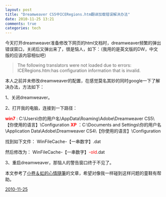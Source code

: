 ```yaml
---
layout: post
title: "Dreamweaver CS5中ICERegions.htm翻译加载错误解决办法"
date: 2010-11-25 13:21
comments: true
categories: tech
---
```

今天打开dreamweaver准备修改下网页的html文档时，dreamweaver频繁的弹出错误窗口，关闭后又弹出来了，很是恼人，如下：（我用的是英文版的DW，中文版的应该内容相似吧）
<blockquote>The following translators were not loaded due to errors:
ICERegions.htm:has configuration information that is invalid.</blockquote>
本人之前并未修改dreamweaver的配置，在感觉莫名其妙的同时google一下了解决办法，方法如下：<!--more-->

1、关闭dreamweaver。

2、打开我的电脑，连接到一下路径：

<strong><span style="color: #ff0000;"> win7</span></strong> : C:\Users\你的用户名\AppData\Roaming\Adobe\Dreamweaver CS5\【你使用的语言】\Configuration
<strong><span style="color: #ff0000;">XP</span></strong> ：C:\Documents and Settings\你的用户名\Application Data\Adobe\Dreamweaver CS4\【你使用的语言】\Configuration

找到如下文件：
WinFileCache-【一串数字】.dat

然后修改为：
WinFileCache-【一串数字】<span style="color: #ff0000;">-old</span>.dat

3、重启dreamweaver，那恼人的警告窗口终于不见了。

本文参考了<a href="http://www.wretch.cc/blog/sayopium/26257176">小卷＆虹的心情隨筆</a>的文章，希望对像我一样碰到这样问题的童鞋有帮助。

<ins datetime="2010-11-25T04:30:40+00:00">2010-11-25</ins>